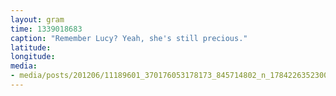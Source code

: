 ```yaml
---
layout: gram
time: 1339018683
caption: "Remember Lucy? Yeah, she's still precious."
latitude: 
longitude: 
media:
- media/posts/201206/11189601_370176053178173_845714802_n_17842263523000351.jpg
---
```


